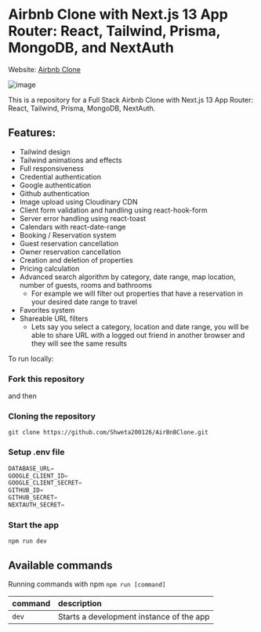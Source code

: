 # Airbnb Clone with Next.js 13 App Router: React, Tailwind, Prisma, MongoDB, and NextAuth

Website: [Airbnb Clone](clone-airbnb-psi.vercel.app)

![image](https://github.com/Shweta200126/AirBnBClone/assets/72426535/d2aa7a94-3097-4ead-8a69-3d1c128870c6)


This is a repository for a Full Stack Airbnb Clone with Next.js 13 App Router: React, Tailwind, Prisma, MongoDB, NextAuth.

## Features:

- Tailwind design
- Tailwind animations and effects
- Full responsiveness
- Credential authentication
- Google authentication
- Github authentication
- Image upload using Cloudinary CDN
- Client form validation and handling using react-hook-form
- Server error handling using react-toast
- Calendars with react-date-range
- Booking / Reservation system
- Guest reservation cancellation
- Owner reservation cancellation
- Creation and deletion of properties
- Pricing calculation
- Advanced search algorithm by category, date range, map location, number of guests, rooms and bathrooms
    - For example we will filter out properties that have a reservation in your desired date range to travel
- Favorites system
- Shareable URL filters
    - Lets say you select a category, location and date range, you will be able to share URL with a logged out friend in another browser and they will see the same results

To run locally:

### Fork this repository

and then

### Cloning the repository

```shell
git clone https://github.com/Shweta200126/AirBnBClone.git
```

### Setup .env file


```js
DATABASE_URL=
GOOGLE_CLIENT_ID=
GOOGLE_CLIENT_SECRET=
GITHUB_ID=
GITHUB_SECRET=
NEXTAUTH_SECRET=
```

### Start the app

```shell
npm run dev
```

## Available commands

Running commands with npm `npm run [command]`

| command         | description                              |
| :-------------- | :--------------------------------------- |
| `dev`           | Starts a development instance of the app |
